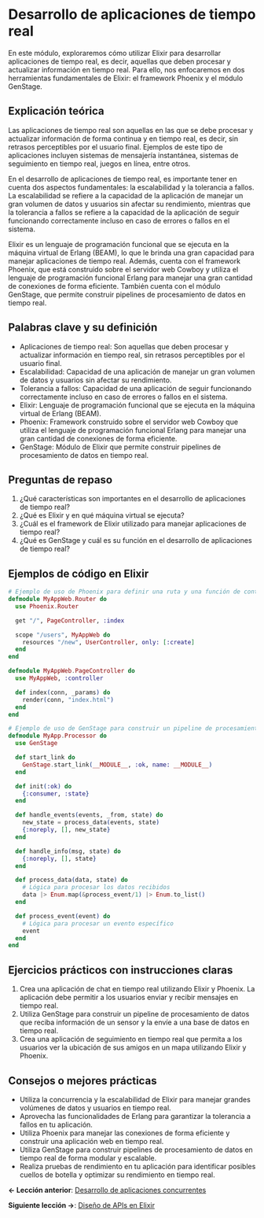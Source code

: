 
# Desarrollo de aplicaciones de tiempo real

En este módulo, exploraremos cómo utilizar Elixir para desarrollar aplicaciones de tiempo real, es decir, aquellas que deben procesar y actualizar información en tiempo real. Para ello, nos enfocaremos en dos herramientas fundamentales de Elixir: el framework Phoenix y el módulo GenStage.

## Explicación teórica

Las aplicaciones de tiempo real son aquellas en las que se debe procesar y actualizar información de forma continua y en tiempo real, es decir, sin retrasos perceptibles por el usuario final. Ejemplos de este tipo de aplicaciones incluyen sistemas de mensajería instantánea, sistemas de seguimiento en tiempo real, juegos en línea, entre otros.

En el desarrollo de aplicaciones de tiempo real, es importante tener en cuenta dos aspectos fundamentales: la escalabilidad y la tolerancia a fallos. La escalabilidad se refiere a la capacidad de la aplicación de manejar un gran volumen de datos y usuarios sin afectar su rendimiento, mientras que la tolerancia a fallos se refiere a la capacidad de la aplicación de seguir funcionando correctamente incluso en caso de errores o fallos en el sistema.

Elixir es un lenguaje de programación funcional que se ejecuta en la máquina virtual de Erlang (BEAM), lo que le brinda una gran capacidad para manejar aplicaciones de tiempo real. Además, cuenta con el framework Phoenix, que está construido sobre el servidor web Cowboy y utiliza el lenguaje de programación funcional Erlang para manejar una gran cantidad de conexiones de forma eficiente. También cuenta con el módulo GenStage, que permite construir pipelines de procesamiento de datos en tiempo real.

## Palabras clave y su definición

- Aplicaciones de tiempo real: Son aquellas que deben procesar y actualizar información en tiempo real, sin retrasos perceptibles por el usuario final.
- Escalabilidad: Capacidad de una aplicación de manejar un gran volumen de datos y usuarios sin afectar su rendimiento.
- Tolerancia a fallos: Capacidad de una aplicación de seguir funcionando correctamente incluso en caso de errores o fallos en el sistema.
- Elixir: Lenguaje de programación funcional que se ejecuta en la máquina virtual de Erlang (BEAM).
- Phoenix: Framework construido sobre el servidor web Cowboy que utiliza el lenguaje de programación funcional Erlang para manejar una gran cantidad de conexiones de forma eficiente.
- GenStage: Módulo de Elixir que permite construir pipelines de procesamiento de datos en tiempo real.

## Preguntas de repaso

1. ¿Qué características son importantes en el desarrollo de aplicaciones de tiempo real?
2. ¿Qué es Elixir y en qué máquina virtual se ejecuta?
3. ¿Cuál es el framework de Elixir utilizado para manejar aplicaciones de tiempo real?
4. ¿Qué es GenStage y cuál es su función en el desarrollo de aplicaciones de tiempo real?

## Ejemplos de código en Elixir

```elixir
# Ejemplo de uso de Phoenix para definir una ruta y una función de controlador
defmodule MyAppWeb.Router do
  use Phoenix.Router

  get "/", PageController, :index

  scope "/users", MyAppWeb do
    resources "/new", UserController, only: [:create]
  end
end

defmodule MyAppWeb.PageController do
  use MyAppWeb, :controller

  def index(conn, _params) do
    render(conn, "index.html")
  end
end
```

```elixir
# Ejemplo de uso de GenStage para construir un pipeline de procesamiento de datos
defmodule MyApp.Processor do
  use GenStage

  def start_link do
    GenStage.start_link(__MODULE__, :ok, name: __MODULE__)
  end

  def init(:ok) do
    {:consumer, :state}
  end

  def handle_events(events, _from, state) do
    new_state = process_data(events, state)
    {:noreply, [], new_state}
  end

  def handle_info(msg, state) do
    {:noreply, [], state}
  end

  def process_data(data, state) do
    # Lógica para procesar los datos recibidos
    data |> Enum.map(&process_event/1) |> Enum.to_list()
  end

  def process_event(event) do
    # Lógica para procesar un evento específico
    event
  end
end
```

## Ejercicios prácticos con instrucciones claras

1. Crea una aplicación de chat en tiempo real utilizando Elixir y Phoenix. La aplicación debe permitir a los usuarios enviar y recibir mensajes en tiempo real.
2. Utiliza GenStage para construir un pipeline de procesamiento de datos que reciba información de un sensor y la envíe a una base de datos en tiempo real.
3. Crea una aplicación de seguimiento en tiempo real que permita a los usuarios ver la ubicación de sus amigos en un mapa utilizando Elixir y Phoenix.

## Consejos o mejores prácticas

- Utiliza la concurrencia y la escalabilidad de Elixir para manejar grandes volúmenes de datos y usuarios en tiempo real.
- Aprovecha las funcionalidades de Erlang para garantizar la tolerancia a fallos en tu aplicación.
- Utiliza Phoenix para manejar las conexiones de forma eficiente y construir una aplicación web en tiempo real.
- Utiliza GenStage para construir pipelines de procesamiento de datos en tiempo real de forma modular y escalable.
- Realiza pruebas de rendimiento en tu aplicación para identificar posibles cuellos de botella y optimizar su rendimiento en tiempo real.


**<- Lección anterior**: [Desarrollo de aplicaciones concurrentes](desarrollo_de_aplicaciones_concurrentes.md)

**Siguiente lección ->**: [Diseño de APIs en Elixir](diseno_de_apis_en_elixir.md)
